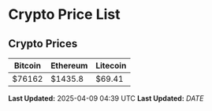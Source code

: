 # Crypto Price List

## Crypto Prices
| Bitcoin | Ethereum | Litecoin |
| ------- | -------- | -------- |
| $76162 | $1435.8 | $69.41 |
**Last Updated:** 2025-04-09 04:39 UTC
**Last Updated:** $DATE$
